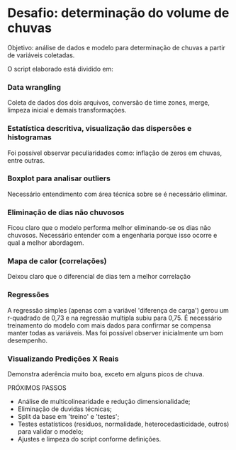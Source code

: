# Desafio: determinação do volume de chuvas

Objetivo: análise de dados e modelo para determinação de chuvas a partir de variáveis coletadas.

O script elaborado está dividido em:

### Data wrangling
Coleta de dados dos dois arquivos, conversão de time zones, merge, limpeza inicial e demais transformações.

### Estatística descritiva, visualização das dispersões e histogramas
Foi possível observar peculiaridades como: inflação de zeros em chuvas, entre outras.
  
### Boxplot para analisar outliers
Necessário entendimento com área técnica sobre se é necessário eliminar.

### Eliminação de dias não chuvosos 
Ficou claro que o modelo performa melhor eliminando-se os dias não chuvosos. Necessário entender com a engenharia porque isso ocorre e qual a melhor abordagem.

### Mapa de calor (correlações)
Deixou claro que o diferencial de dias tem a melhor correlação

### Regressões
A regressão simples (apenas com a variável 'diferença de carga') gerou um r-quadrado de 0,73 e na regressão multipla subiu para 0,75.
É necessário treinamento do modelo com mais dados para confirmar se compensa manter todas as variáveis. Mas foi possível observer inicialmente um bom desempenho.

### Visualizando Predições X Reais
Demonstra aderência muito boa, exceto em alguns picos de chuva.

PRÓXIMOS PASSOS
- Análise de multicolinearidade e redução dimensionalidade;
- Eliminação de duvidas técnicas;
- Split da base em 'treino' e 'testes';
- Testes estatísticos (resíduos, normalidade, heterocedasticidade, outros) para validar o modelo;
- Ajustes e limpeza do script conforme definições.



